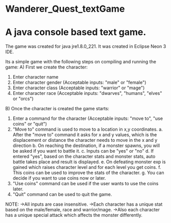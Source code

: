 # Wanderer_Quest_textGame
A java console based text game.
============================================================================

The game was created for java jre1.8.0_221.
It was created in Eclipse Neon 3 IDE.

Its a simple game with the following steps on compiling and running the game:
A) First we create the character:
1.  Enter character name
2.  Enter character gender (Acceptable inputs: "male" or "female")
3.  Enter character class (Acceptable inputs: "warrior" or "mage")
4.  Enter character race (Acceptable inputs: "dwarves", "humans", "elves" or "orcs")

B) Once the character is created the game starts:
1.  Enter a command for the character (Acceptable inputs: "move to", "use coins" or "quit")
2.  "Move to" command is used to move to a location in x,y coordinates.
    a. After the "move to" command it asks for x and y values, which is the displacement or distance the character
      needs to move in the x and y direction
    b. On reaching the destination, if a monster spawns, you will be asked if you want to battle it.
    c. Inputs can be "yes" or "no"
    d. If entered "yes", based on the character stats and monster stats, auto battle takes place and result is displayed.
    e. On defeating monster exp is gained which raises character level and for each level you get coins.
    f. This coins can be used to improve the stats of the character.
    g. You can decide if you want to use coins now or later.
3.  "Use coins" command can be used if the user wants to use the coins later.
4.  "Quit" command can be used to quit the game.

NOTE:
->All inputs are case insensitive.
->Each character has a unique stat based on the male/female, race and warrior/mage.
->Also each character has a unique special attack which affects the monster differently.
